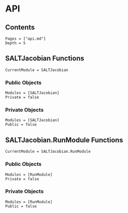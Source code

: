 # API

## Contents
```@contents
Pages = ["api.md"]
Depth = 5
```
## SALTJacobian Functions

```@meta
CurrentModule = SALTJacobian
```

### Public Objects

```@autodocs
Modules = [SALTJacobian]
Private = false
```

### Private Objects

```@autodocs
Modules = [SALTJacobian]
Public = false
```

## SALTJacobian.RunModule Functions

```@meta
CurrentModule = SALTJacobian.RunModule
```

### Public Objects

```@autodocs
Modules = [RunModule]
Private = false
```

### Private Objects

```@autodocs
Modules = [RunModule]
Public = false
```
